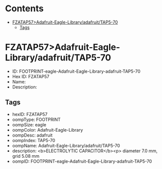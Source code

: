 



Contents
========

* [FZATAP57>Adafruit-Eagle-Library/adafruit/TAP5-70](#fzatap57adafruit-eagle-libraryadafruittap5-70)
	* [Tags](#tags)

# FZATAP57>Adafruit-Eagle-Library/adafruit/TAP5-70

- ID: FOOTPRINT-eagle-Adafruit-Eagle-Library-adafruit-TAP5-70
- Hex ID: FZATAP57
- Name: 
- Description: 

## Tags

- hexID: FZATAP57
- oompType: FOOTPRINT
- oompSize: eagle
- oompColor: Adafruit-Eagle-Library
- oompDesc: adafruit
- oompIndex: TAP5-70
- oompName: Adafruit-Eagle-Library/adafruit/TAP5-70
- description: &lt;b&gt;ELECTROLYTIC CAPACITOR&lt;/b&gt;&lt;p&gt;
diameter 7.0 mm, grid 5.08 mm
- oompID: FOOTPRINT-eagle-Adafruit-Eagle-Library-adafruit-TAP5-70
